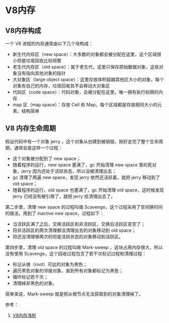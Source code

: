 # V8内存

## V8内存构成

一个 V8 进程的内存通常由以下几个块构成：

- 新生代内存区（new space）：大多数的对象都会被分配在这里，这个区域很小但是垃圾回收比较频繁
- 老生代内存区（old space）：属于老生代，这里只保存原始数据对象，这些对象没有指向其他对象的指针
- 大对象区（large object space）：这里存放体积超越其他区大小的对象，每个对象有自己的内存，垃圾回收其不会移动大对象区
- 代码区（code space）：代码对象，会被分配在这里。唯一拥有执行权限的内存
- map 区（map space）：存放 Cell 和 Map，每个区域都是存放相同大小的元素，结构简单

## V8 内存生命周期

假设代码中有一个对象 jerry ，这个对象从创建到被销毁，刚好走完了整个生命周期，通常会是这样一个过程：

- 这个对象被分配到了 new space；
- 随着程序的运行，new space 塞满了，gc 开始清理 new space 里的死对象，jerry 因为还处于活跃状态，所以没被清理出去；
- gc 清理了两遍 new space，发现 jerry 依然还活跃着，就把 jerry 移动到了 old space；
- 随着程序的运行，old space 也塞满了，gc 开始清理 old space，这时候发现 jerry 已经没有被引用了，就把 jerry 给清理出去了。

第二步里，清理 new space 的过程叫做 Scavenge，这个过程采用了空间换时间的做法，用到了 inactive new space，过程如下：

- 当活跃区满了之后，交换活跃区和非活跃区，交换后活跃区变空了；
- 将非活跃区的两次清理都没清理出去的对象移动到 old space；
- 将还没清理够两次的但是活跃状态的对象移动到活跃区。

第四步里，清理 old space 的过程叫做 Mark-sweep ，这块占用内存很大，所以没有使用 Scavenge，这个回收过程包含了若干次标记过程和清理过程：

- 标记从根（root）可达的对象为黑色；
- 遍历黑色对象的邻接对象，直到所有对象都标记为黑色；
- 循环标记若干次；
- 清理掉非黑色的对象。

简单来说，Mark-sweep 就是把从根节点无法获取到的对象清理掉了。

参考：
1. [V8内存浅析](https://toutiao.io/k/bqphc1)